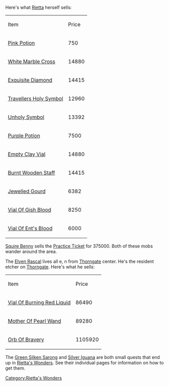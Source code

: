 Here's what [Rietta](Rietta "wikilink") herself sells:

<table>
<tr>
<td>

Item

</td>
<td>

Price

</td>
</tr>
<tr>
<td>

[Pink Potion](Pink_Potion "wikilink")

</td>
<td>

750

</td>
</tr>
<tr>
<td>

[White Marble Cross](White_Marble_Cross "wikilink")

</td>
<td>

14880

</td>
</tr>
<tr>
<td>

[Exquisite Diamond](Exquisite_Diamond "wikilink")

</td>
<td>

14415

</td>
</tr>
<tr>
<td>

[Travellers Holy Symbol](Travellers_Holy_Symbol "wikilink")

</td>
<td>

12960

</td>
</tr>
<tr>
<td>

[Unholy Symbol](Unholy_Symbol_(Rietta's_Wonders).md "wikilink")

</td>
<td>

13392

</td>
</tr>
<tr>
<td>

[Purple Potion](Purple_Potion "wikilink")

</td>
<td>

7500

</td>
</tr>
<tr>
<td>

[Empty Clay Vial](Empty_Clay_Vial "wikilink")

</td>
<td>

14880

</td>
</tr>
<tr>
<td>

[Burnt Wooden Staff](Burnt_Wooden_Staff "wikilink")

</td>
<td>

14415

</td>
</tr>
<tr>
<td>

[Jewelled Gourd](Jewelled_Gourd "wikilink")

</td>
<td>

6382

</td>
</tr>
<tr>
<td>

[Vial Of Gish Blood](Vial_Of_Gish_Blood "wikilink")

</td>
<td>

8250

</td>
</tr>
<tr>
<td>

[Vial Of Ent's Blood](Vial_Of_Ent's_Blood "wikilink")

</td>
<td>

6000

</td>
</tr>
</table>

[Squire Benny](Squire_Benny "wikilink") sells the [Practice
Ticket](Practice_Ticket "wikilink") for 375000. Both of these mobs
wander around the area.

The [Elven Rascal](Elven_Rascal "wikilink") lives all e, n from
[Thorngate](:Category:Thorngate.md "wikilink") center. He's the resident
etcher on [Thorngate](:Category:Thorngate.md "wikilink"). Here's what he
sells:

<table>
<tr>
<td>

Item

</td>
<td>

Price

</td>
</tr>
<tr>
<td>

[Vial Of Burning Red Liquid](Vial_Of_Burning_Red_Liquid "wikilink")

</td>
<td>

86490

</td>
</tr>
<tr>
<td>

[Mother Of Pearl Wand](Mother_Of_Pearl_Wand "wikilink")

</td>
<td>

89280

</td>
</tr>
<tr>
<td>

[Orb Of Bravery](Orb_Of_Bravery "wikilink")

</td>
<td>

1105920

</td>
</tr>
</table>

The [Green Silken Sarong](Green_Silken_Sarong "wikilink") and [Silver
Iguana](Silver_Iguana "wikilink") are both small quests that end up in
[Rietta's Wonders](:Category:Rietta's_Wonders.md "wikilink"). See their
individual pages for information on how to get them.

[Category:Rietta's Wonders](Category:Rietta's_Wonders "wikilink")
